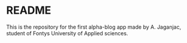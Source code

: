 # README

This is the repository for the first alpha-blog app made by A. Jaganjac, student of Fontys University of Applied sciences.